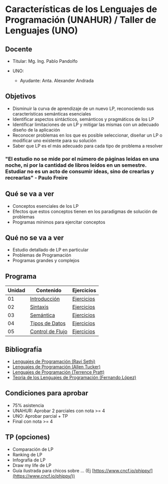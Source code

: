 # Características de los Lenguajes de Programación (UNAHUR) / Taller de Lenguajes (UNO)

## Docente

* Titular: Mg. Ing. Pablo Pandolfo

* UNO:
  * Ayudante: Anta. Alexander Andrada

## Objetivos

* Disminuir la curva de aprendizaje de un nuevo LP, reconociendo sus características semánticas esenciales
* Identificar aspectos sintácticos, semánticos y pragmáticos de los LP
* Identificar limitaciones de un LP y mitigar las mismas con un adecuado diseño de la aplicación
* Reconocer problemas en los que es posible seleccionar, diseñar un LP o modificar uno existente para su solución
* Saber que LP es el más adecuado para cada tipo de problema a resolver

### "El estudio no se mide por el número de páginas leídas en una noche, ni por la cantidad de libros leídos en un semestre. Estudiar no es un acto de consumir ideas, sino de crearlas y recrearlas" - Paulo Freire

## Qué se va a ver

* Conceptos esenciales de los LP
* Efectos que estos conceptos tienen en los paradigmas de solución de problemas
* Programas mínimos para ejercitar conceptos

## Qué no se va a ver

* Estudio detallado de LP en particular
* Problemas de Programación
* Programas grandes y complejos

## Programa

| Unidad | Contenido | Ejercicios |
| -- | -- | -- |
| 01 | [Introducción](doc/01-intro-contenido.md)     | [Ejercicios](doc/01-intro-ejercicios.md)     |
| 02 | [Sintaxis](doc/02-sintaxis-contenido.md)      | [Ejercicios](doc/02-sintaxis-ejercicios.md)  |
| 03 | [Semántica](doc/03-semantica-contenido.md)    | [Ejercicios](doc/03-semantica-ejercicios.md) |
| 04 | [Tipos de Datos](doc/04-tipos-contenido.md)   | [Ejercicios](doc/04-tipos-ejercicios.md)     |
| 05 | [Control de Flujo](doc/05-flujo-contenido.md) | [Ejercicios](doc/05-flujo-ejercicios.md)     |

## Bibliografía

* [Lenguajes de Programación (Ravi Sethi)](biblio/)
* [Lenguajes de Programación (Allen Tucker)](biblio/)
* [Lenguajes de Programación (Terrence Pratt)](biblio/)
* [Teoria de los Lenguajes de Programación (Fernando López)](biblio/)

## Condiciones para aprobar

* 75% asistencia
* UNAHUR: Aprobar 2 parciales con nota >= 4
* UNO: Aprobar parcial + TP
* Final con nota >= 4

## TP (opciones)

* Comparación de LP
* Ranking de LP
* Infografía de LP
* Draw my life de LP
* Guía ilustrada para chicos sobre ... (Ej [https://www.cncf.io/phippy/](https://www.cncf.io/phippy/))
